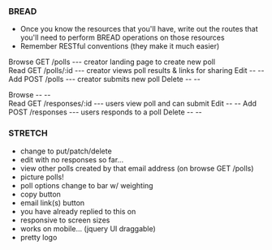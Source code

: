 ### BREAD ###
* Once you know the resources that you'll have, write out the routes that you'll need to perform BREAD operations on those resources
* Remember RESTful conventions (they make it much easier)


Browse    GET   /polls          --- creator landing page to create new poll        
Read      GET   /polls/:id      --- creator views poll results & links for sharing
Edit      --    --
Add       POST  /polls          --- creator submits new poll
Delete    --    --    

Browse    --    --              
Read      GET   /responses/:id  --- users view poll and can submit 
Edit      --    --
Add       POST  /responses      --- users responds to a poll
Delete    --    --


### STRETCH ###
* change to put/patch/delete
* edit with no responses so far...
* view other polls created by that email address (on browse GET /polls)
* picture polls!
* poll options change to bar w/ weighting
* copy button
* email link(s) button
* you have already replied to this on <date>
* responsive to screen sizes
* works on mobile... (jquery UI draggable)
* pretty logo